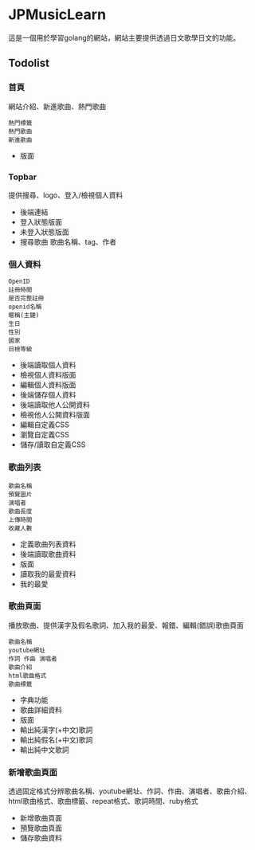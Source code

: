 # JPMusicLearn

這是一個用於學習golang的網站，網站主要提供透過日文歌學日文的功能。

## Todolist

### 首頁

網站介紹、新進歌曲、熱門歌曲

    熱門標籤
    熱門歌曲
    新進歌曲
- 版面

### Topbar

提供搜尋、logo、登入/檢視個人資料

- 後端連結
- 登入狀態版面
- 未登入狀態版面
- 搜尋歌曲 歌曲名稱、tag、作者

### 個人資料

    OpenID
    註冊時間
    是否完整註冊
    openid名稱
    暱稱(主鍵)
    生日
    性別
    國家
    日檢等級
- 後端讀取個人資料
- 檢視個人資料版面
- 編輯個人資料版面
- 後端儲存個人資料
- 後端讀取他人公開資料
- 檢視他人公開資料版面
- 編輯自定義CSS
- 瀏覽自定義CSS
- 儲存/讀取自定義CSS

### 歌曲列表

    歌曲名稱
    預覽圖片
    演唱者
    歌曲長度
    上傳時間
    收藏人數
- 定義歌曲列表資料
- 後端讀取歌曲資料
- 版面
- 讀取我的最愛資料
- 我的最愛

### 歌曲頁面

播放歌曲、提供漢字及假名歌詞、加入我的最愛、報錯、編輯(錯誤)歌曲頁面

    歌曲名稱
    youtube網址
    作詞 作曲 演唱者
    歌曲介紹
    html歌曲格式
    歌曲標籤

- 字典功能
- 歌曲詳細資料
- 版面
- 輸出純漢字(+中文)歌詞
- 輸出純假名(+中文)歌詞
- 輸出純中文歌詞

### 新增歌曲頁面

透過固定格式分辨歌曲名稱、youtube網址、作詞、作曲、演唱者、歌曲介紹、html歌曲格式、歌曲標籤、repeat格式、歌詞時間、ruby格式

- 新增歌曲頁面
- 預覽歌曲頁面
- 儲存歌曲資料

